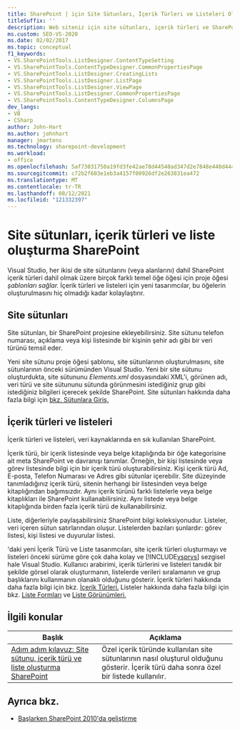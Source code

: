 ```yaml
---
title: SharePoint | için Site Sütunları, İçerik Türleri ve Listeleri Oluşturma Microsoft Docs
titleSuffix: ''
description: Web siteniz için site sütunları, içerik türleri ve SharePoint. Visual Studio, bu tür öğeler için proje öğesi SharePoint sağlar.
ms.custom: SEO-VS-2020
ms.date: 02/02/2017
ms.topic: conceptual
f1_keywords:
- VS.SharePointTools.ListDesigner.ContentTypeSetting
- VS.SharePointTools.ContentTypeDesigner.CommonPropertiesPage
- VS.SharePointTools.ListDesigner.CreatingLists
- VS.SharePointTools.ListDesigner.ListPage
- VS.SharePointTools.ListDesigner.ViewPage
- VS.SharePointTools.ListDesigner.CommonPropertiesPage
- VS.SharePointTools.ContentTypeDesigner.ColumnsPage
dev_langs:
- VB
- CSharp
author: John-Hart
ms.author: johnhart
manager: jmartens
ms.technology: sharepoint-development
ms.workload:
- office
ms.openlocfilehash: 5af73031750a19fd3fe42ae78d44540ad347d2e7848e440d444b57721dc51022
ms.sourcegitcommit: c72b2f603e1eb3a4157f00926df2e263831ea472
ms.translationtype: MT
ms.contentlocale: tr-TR
ms.lasthandoff: 08/12/2021
ms.locfileid: "121332397"
---
```

# <a name="create-site-columns-content-types-and-lists-for-sharepoint"></a>Site sütunları, içerik türleri ve liste oluşturma SharePoint
  Visual Studio, her ikisi de site sütunlarını (veya alanlarını)  dahil SharePoint içerik türleri dahil olmak üzere birçok farklı temel öğe öğesi için proje öğesi *şablonları sağlar.* İçerik türleri ve listeleri için yeni tasarımcılar, bu öğelerin oluşturulmasını hiç olmadığı kadar kolaylaştırır.

## <a name="site-columns"></a>Site sütunları
 Site sütunları, bir SharePoint projesine ekleyebilirsiniz. Site sütunu telefon numarası, açıklama veya kişi listesinde bir kişinin şehir adı gibi bir veri türünü temsil eder.

 Yeni site sütunu proje öğesi şablonu, site sütunlarının oluşturulmasını, site sütunlarının önceki sürümünden Visual Studio. Yeni bir site sütunu oluşturdukta, site sütununu *Elements.xml* dosyasındaki XML'i, görünen adı, veri türü ve site sütununu sütunda görünmesini istediğiniz grup gibi istediğiniz bilgileri içerecek şekilde SharePoint. Site sütunları hakkında daha fazla bilgi için [bkz. Sütunlara Giriş.](/previous-versions/office/developer/sharepoint-2010/ms450825(v=office.14))

## <a name="content-types-and-lists"></a>İçerik türleri ve listeleri
 İçerik türleri ve listeleri, veri kaynaklarında en sık kullanılan SharePoint.

 İçerik türü, bir içerik listesinde veya belge kitaplığında bir öğe kategorisine ait meta SharePoint ve davranışı tanımlar. Örneğin, bir kişi listesinde veya görev listesinde bilgi için bir içerik türü oluşturabilirsiniz. Kişi içerik türü Ad, E-posta, Telefon Numarası ve Adres gibi sütunlar içerebilir. Site düzeyinde tanımladığınız içerik türü, sitenin herhangi bir listesinden veya belge kitaplığından bağımsızdır. Aynı içerik türünü farklı listelerle veya belge kitaplıkları ile SharePoint kullanabilirsiniz. Aynı listede veya belge kitaplığında birden fazla içerik türü de kullanabilirsiniz.

 Liste, diğerleriyle paylaşabilirsiniz SharePoint bilgi koleksiyonudur. Listeler, veri içeren sütun satırlarından oluşur. Listelerden bazıları şunlardır: görev listesi, kişi listesi ve duyurular listesi.

 'daki yeni İçerik Türü ve Liste tasarımcıları, site içerik türleri oluşturmayı ve listeleri önceki sürüme göre çok daha kolay ve [!INCLUDE[vsprvs](../sharepoint/includes/vsprvs-md.md)] sezgisel hale Visual Studio. Kullanıcı arabirimi, içerik türlerini ve listeleri tanıdık bir şekilde görsel olarak oluşturmanın, listelerde verileri sıralamanın ve grup başlıklarını kullanmanın olanaklı olduğunu gösterir. İçerik türleri hakkında daha fazla bilgi için bkz. [İçerik Türleri.](/previous-versions/office/developer/sharepoint-2010/ms479905(v=office.14)) Listeler hakkında daha fazla bilgi için bkz. [Liste Formları](/previous-versions/office/developer/sharepoint-2010/aa543232(v=office.14)) ve [Liste Görünümleri.](/previous-versions/office/developer/sharepoint-2010/ff604021(v=office.14))

## <a name="related-topics"></a>İlgili konular

|Başlık|Açıklama|
|-----------|-----------------|
|[Adım adım kılavuz: Site sütunu, içerik türü ve liste oluşturma SharePoint](../sharepoint/walkthrough-create-a-site-column-content-type-and-list-for-sharepoint.md)|Özel içerik türünde kullanılan site sütunlarının nasıl oluşturul olduğunu gösterir. İçerik türü daha sonra özel bir listede kullanılır.|

## <a name="see-also"></a>Ayrıca bkz.
- [Başlarken SharePoint 2010'da geliştirme](/sharepoint/dev/)
